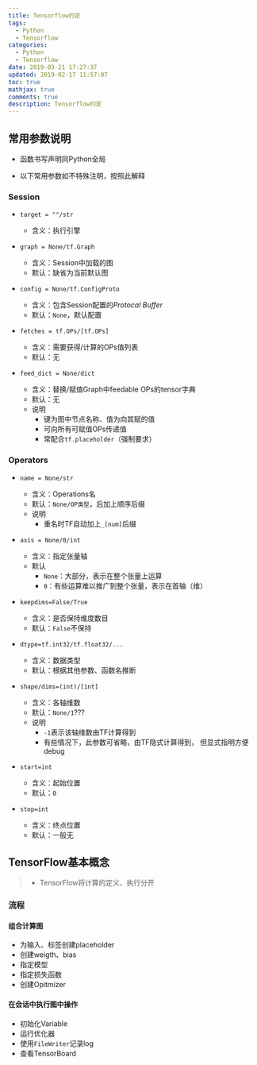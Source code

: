 ```yaml
---
title: Tensorflow约定
tags:
  - Python
  - Tensorflow
categories:
  - Python
  - Tensorflow
date: 2019-03-21 17:27:37
updated: 2019-02-17 11:57:07
toc: true
mathjax: true
comments: true
description: Tensorflow约定
---
```


##	常用参数说明

-	函数书写声明同Python全局

-	以下常用参数如不特殊注明，按照此解释

###	Session

-	`target = ""/str`
	-	含义：执行引擎

-	`graph = None/tf.Graph`
	-	含义：Session中加载的图
	-	默认：缺省为当前默认图

-	`config = None/tf.ConfigProto`
	-	含义：包含Session配置的*Protocal Buffer*
	-	默认：`None`，默认配置

-	`fetches = tf.OPs/[tf.OPs]`
	-	含义：需要获得/计算的OPs值列表
	-	默认：无

-	`feed_dict = None/dict`
	-	含义：替换/赋值Graph中feedable OPs的tensor字典
	-	默认：无
	-	说明
		-	键为图中节点名称、值为向其赋的值
		-	可向所有可赋值OPs传递值
		-	常配合`tf.placeholder`（强制要求）

###	Operators

-	`name = None/str`
	-	含义：Operations名
	-	默认：`None/OP类型`，后加上顺序后缀
	-	说明
		-	重名时TF自动加上`_[num]`后缀

-	`axis = None/0/int`
	-	含义：指定张量轴
	-	默认
		-	`None`：大部分，表示在整个张量上运算
		-	`0`：有些运算难以推广到整个张量，表示在首轴（维）

-	`keepdims=False/True`
	-	含义：是否保持维度数目
	-	默认：`False`不保持

-	`dtype=tf.int32/tf.float32/...`
	-	含义：数据类型
	-	默认：根据其他参数、函数名推断

-	`shape/dims=(int)/[int]`
	-	含义：各轴维数
	-	默认：`None/1`???
	-	说明
		-	`-1`表示该轴维数由TF计算得到
		-	有些情况下，此参数可省略，由TF隐式计算得到，
			但显式指明方便debug

-	`start=int`
	-	含义：起始位置
	-	默认：`0`

-	`stop=int`
	-	含义：终点位置
	-	默认：一般无

##	TensorFlow基本概念

> - TensorFlow将计算的定义、执行分开

###	流程

####	组合计算图

-	为输入、标签创建placeholder
-	创建weigth、bias
-	指定模型
-	指定损失函数
-	创建Opitmizer

####	在会话中执行图中操作

-	初始化Variable
-	运行优化器
-	使用`FileWriter`记录log
-	查看TensorBoard

